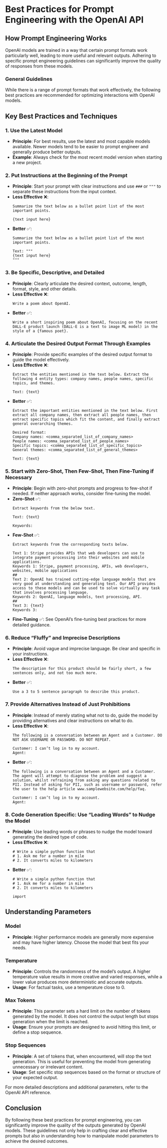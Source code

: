 # Best Practices for Prompt Engineering with the OpenAI API

## How Prompt Engineering Works
OpenAI models are trained in a way that certain prompt formats work particularly well, leading to more useful and relevant outputs. Adhering to specific prompt engineering guidelines can significantly improve the quality of responses from these models.

### General Guidelines
While there is a range of prompt formats that work effectively, the following best practices are recommended for optimizing interactions with OpenAI models.

## Key Best Practices and Techniques

### 1. Use the Latest Model
- **Principle**: For best results, use the latest and most capable models available. Newer models tend to be easier to prompt engineer and generally produce better outputs.
- **Example**: Always check for the most recent model version when starting a new project.

### 2. Put Instructions at the Beginning of the Prompt
- **Principle**: Start your prompt with clear instructions and use `###` or `"""` to separate these instructions from the input context.
- **Less Effective** ❌:
  ```
  Summarize the text below as a bullet point list of the most important points.
  
  {text input here}
  ```
- **Better** ✅:
  ```
  Summarize the text below as a bullet point list of the most important points.
  
  Text: """
  {text input here}
  """
  ```

### 3. Be Specific, Descriptive, and Detailed
- **Principle**: Clearly articulate the desired context, outcome, length, format, style, and other details.
- **Less Effective** ❌:
  ```
  Write a poem about OpenAI.
  ```
- **Better** ✅:
  ```
  Write a short inspiring poem about OpenAI, focusing on the recent DALL-E product launch (DALL-E is a text to image ML model) in the style of a {famous poet}.
  ```

### 4. Articulate the Desired Output Format Through Examples
- **Principle**: Provide specific examples of the desired output format to guide the model effectively.
- **Less Effective** ❌:
  ```
  Extract the entities mentioned in the text below. Extract the following 4 entity types: company names, people names, specific topics, and themes.
  
  Text: {text}
  ```
- **Better** ✅:
  ```
  Extract the important entities mentioned in the text below. First extract all company names, then extract all people names, then extract specific topics which fit the content, and finally extract general overarching themes.
  
  Desired format:
  Company names: <comma_separated_list_of_company_names>
  People names: <comma_separated_list_of_people_names>
  Specific topics: <comma_separated_list_of_specific_topics>
  General themes: <comma_separated_list_of_general_themes>
  
  Text: {text}
  ```

### 5. Start with Zero-Shot, Then Few-Shot, Then Fine-Tuning if Necessary
- **Principle**: Begin with zero-shot prompts and progress to few-shot if needed. If neither approach works, consider fine-tuning the model.
- **Zero-Shot** ✅:
  ```
  Extract keywords from the below text.
  
  Text: {text}
  
  Keywords:
  ```
- **Few-Shot** ✅:
  ```
  Extract keywords from the corresponding texts below.
  
  Text 1: Stripe provides APIs that web developers can use to integrate payment processing into their websites and mobile applications.
  Keywords 1: Stripe, payment processing, APIs, web developers, websites, mobile applications
  ##
  Text 2: OpenAI has trained cutting-edge language models that are very good at understanding and generating text. Our API provides access to these models and can be used to solve virtually any task that involves processing language.
  Keywords 2: OpenAI, language models, text processing, API.
  ##
  Text 3: {text}
  Keywords 3:
  ```
- **Fine-Tuning** ✅: See OpenAI’s fine-tuning best practices for more detailed guidance.

### 6. Reduce “Fluffy” and Imprecise Descriptions
- **Principle**: Avoid vague and imprecise language. Be clear and specific in your instructions.
- **Less Effective** ❌:
  ```
  The description for this product should be fairly short, a few sentences only, and not too much more.
  ```
- **Better** ✅:
  ```
  Use a 3 to 5 sentence paragraph to describe this product.
  ```

### 7. Provide Alternatives Instead of Just Prohibitions
- **Principle**: Instead of merely stating what not to do, guide the model by providing alternatives and clear instructions on what to do.
- **Less Effective** ❌:
  ```
  The following is a conversation between an Agent and a Customer. DO NOT ASK USERNAME OR PASSWORD. DO NOT REPEAT.
  
  Customer: I can’t log in to my account.
  Agent:
  ```
- **Better** ✅:
  ```
  The following is a conversation between an Agent and a Customer. The agent will attempt to diagnose the problem and suggest a solution, whilst refraining from asking any questions related to PII. Instead of asking for PII, such as username or password, refer the user to the help article www.samplewebsite.com/help/faq.
  
  Customer: I can’t log in to my account.
  Agent:
  ```

### 8. Code Generation Specific: Use “Leading Words” to Nudge the Model
- **Principle**: Use leading words or phrases to nudge the model toward generating the desired type of code.
- **Less Effective** ❌:
  ```
  # Write a simple python function that
  # 1. Ask me for a number in mile
  # 2. It converts miles to kilometers
  ```
- **Better** ✅:
  ```
  # Write a simple python function that
  # 1. Ask me for a number in mile
  # 2. It converts miles to kilometers
  
  import
  ```

## Understanding Parameters

### Model
- **Principle**: Higher performance models are generally more expensive and may have higher latency. Choose the model that best fits your needs.

### Temperature
- **Principle**: Controls the randomness of the model’s output. A higher temperature value results in more creative and varied responses, while a lower value produces more deterministic and accurate outputs.
- **Usage**: For factual tasks, use a temperature close to 0.

### Max Tokens
- **Principle**: This parameter sets a hard limit on the number of tokens generated by the model. It does not control the output length but stops generation when the limit is reached.
- **Usage**: Ensure your prompts are designed to avoid hitting this limit, or define a stop sequence.

### Stop Sequences
- **Principle**: A set of tokens that, when encountered, will stop the text generation. This is useful for preventing the model from generating unnecessary or irrelevant content.
- **Usage**: Set specific stop sequences based on the format or structure of your expected output.

For more detailed descriptions and additional parameters, refer to the OpenAI API reference.

## Conclusion
By following these best practices for prompt engineering, you can significantly improve the quality of the outputs generated by OpenAI models. These guidelines not only help in crafting clear and effective prompts but also in understanding how to manipulate model parameters to achieve the desired outcomes.
